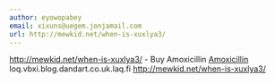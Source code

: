 ```yaml
---
author: eyowopabey
email: xixuns@uegem.jonjamail.com
url: http://mewkid.net/when-is-xuxlya3/
---
```


http://mewkid.net/when-is-xuxlya3/ - Buy Amoxicillin <a href="http://mewkid.net/when-is-xuxlya3/">Amoxicillin</a> loq.vbxi.blog.dandart.co.uk.laq.fi http://mewkid.net/when-is-xuxlya3/